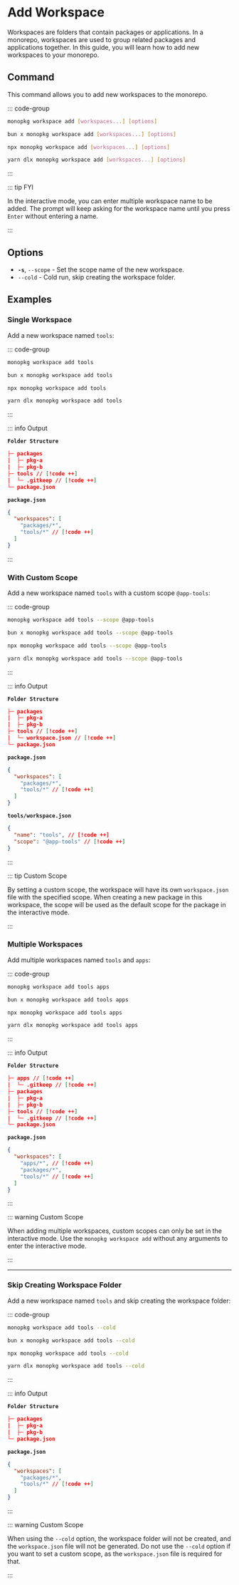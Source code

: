 # Add Workspace

Workspaces are folders that contain packages or applications. In a monorepo, workspaces are used to group related
packages and applications together. In this guide, you will learn how to add new workspaces to your monorepo.

## Command

This command allows you to add new workspaces to the monorepo.

::: code-group

```bash [Global]
monopkg workspace add [workspaces...] [options]
```

```bash [Bun]
bun x monopkg workspace add [workspaces...] [options]
```

```bash [NPM]
npx monopkg workspace add [workspaces...] [options]
```

```bash [Yarn]
yarn dlx monopkg workspace add [workspaces...] [options]
```

:::

::: tip FYI

In the interactive mode, you can enter multiple workspace name to be added. The prompt will keep asking for the workspace name until you press `Enter` without entering a name.

:::

## Options

- **`-s`**, `--scope` - Set the scope name of the new workspace.
- `--cold` - Cold run, skip creating the workspace folder.

## Examples

### Single Workspace

Add a new workspace named `tools`:

::: code-group

```bash [Global]
monopkg workspace add tools
```

```bash [Bun]
bun x monopkg workspace add tools
```

```bash [NPM]
npx monopkg workspace add tools
```

```bash [Yarn]
yarn dlx monopkg workspace add tools
```

:::

::: info Output

**`Folder Structure`**

```json
├─ packages
|  ├─ pkg-a
|  ├─ pkg-b
├─ tools // [!code ++]
|  └─ .gitkeep // [!code ++]
└─ package.json

```

**`package.json`**

```json
{
  "workspaces": [
    "packages/*",
    "tools/*" // [!code ++]
  ]
}

```

:::

### With Custom Scope

Add a new workspace named `tools` with a custom scope `@app-tools`:

::: code-group

```bash [Global] 
monopkg workspace add tools --scope @app-tools
```

```bash [Bun]
bun x monopkg workspace add tools --scope @app-tools
```

```bash [NPM]
npx monopkg workspace add tools --scope @app-tools
```

```bash [Yarn]
yarn dlx monopkg workspace add tools --scope @app-tools
```

:::

::: info Output

**`Folder Structure`**

```json
├─ packages
|  ├─ pkg-a
|  ├─ pkg-b
├─ tools // [!code ++]
|  └─ workspace.json // [!code ++]
└─ package.json

```

**`package.json`**

```json
{
  "workspaces": [
    "packages/*",
    "tools/*" // [!code ++]
  ]
}

```

**`tools/workspace.json`**

```json
{
  "name": "tools", // [!code ++]
  "scope": "@app-tools" // [!code ++]
}

```

:::

::: tip Custom Scope

By setting a custom scope, the workspace will have its own `workspace.json` file with the specified scope. When creating a new package in this workspace, the scope will be used as the default scope for the package in the interactive mode.

:::

### Multiple Workspaces

Add multiple workspaces named `tools` and `apps`:

::: code-group

```bash [Global]
monopkg workspace add tools apps
```

```bash [Bun]
bun x monopkg workspace add tools apps
```

```bash [NPM]
npx monopkg workspace add tools apps
```

```bash [Yarn]
yarn dlx monopkg workspace add tools apps
```

:::

::: info Output

**`Folder Structure`**

```json
├─ apps // [!code ++]
|  └─ .gitkeep // [!code ++]
├─ packages
|  ├─ pkg-a
|  ├─ pkg-b
├─ tools // [!code ++]
|  └─ .gitkeep // [!code ++]
└─ package.json

```

**`package.json`**

```json
{
  "workspaces": [
    "apps/*", // [!code ++]
    "packages/*",
    "tools/*" // [!code ++]
  ]
}

```

:::

::: warning Custom Scope

When adding multiple workspaces, custom scopes can only be set in the interactive mode. Use the `monopkg workspace add` without any arguments to enter the interactive mode.

:::

---

### Skip Creating Workspace Folder

Add a new workspace named `tools` and skip creating the workspace folder:

::: code-group

```bash [Global]
monopkg workspace add tools --cold
```

```bash [Bun]
bun x monopkg workspace add tools --cold
```

```bash [NPM]
npx monopkg workspace add tools --cold
```

```bash [Yarn]
yarn dlx monopkg workspace add tools --cold
```

:::

::: info Output

**`Folder Structure`**

```json
├─ packages
|  ├─ pkg-a
|  ├─ pkg-b
└─ package.json
```

**`package.json`**

```json
{
  "workspaces": [
    "packages/*",
    "tools/*" // [!code ++]
  ]
}

```

:::

::: warning Custom Scope

When using the `--cold` option, the workspace folder will not be created, and the `workspace.json` file will not be generated. Do not use the `--cold` option if you want to set a custom scope, as the `workspace.json` file is required for that.

:::